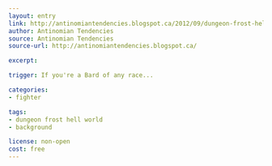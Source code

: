 ```yaml
---
layout: entry
link: http://antinomiantendencies.blogspot.ca/2012/09/dungeon-frost-hell-world-part-five.html
author: Antinomian Tendencies
source: Antinomian Tendencies
source-url: http://antinomiantendencies.blogspot.ca/

excerpt:

trigger: If you're a Bard of any race...

categories:
- fighter

tags:
- dungeon frost hell world
- background

license: non-open
cost: free
---
```

